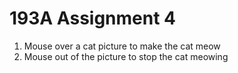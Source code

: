 # 193A Assignment 4
1. Mouse over a cat picture to make the cat meow
2. Mouse out of the picture to stop the cat meowing
